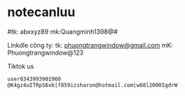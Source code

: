 # notecanluu

#tk: abxxyz89
mk:Quangminh1398@#


Linkdle công ty: 
tk: phuongtrangwindow@gmail.com
mK: Phuongtrangwindow@123


Tiktok us

	user8343993901960	@K4gz4uITRpS6xb|f859izsharon@hotmail.com|w68l2000IgdrW

